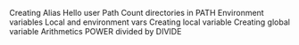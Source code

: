 Creating Alias
Hello user
Path
Count directories in PATH
Environment variables
Local and environment vars
Creating local variable
Creating global variable
Arithmetics
POWER divided by DIVIDE
